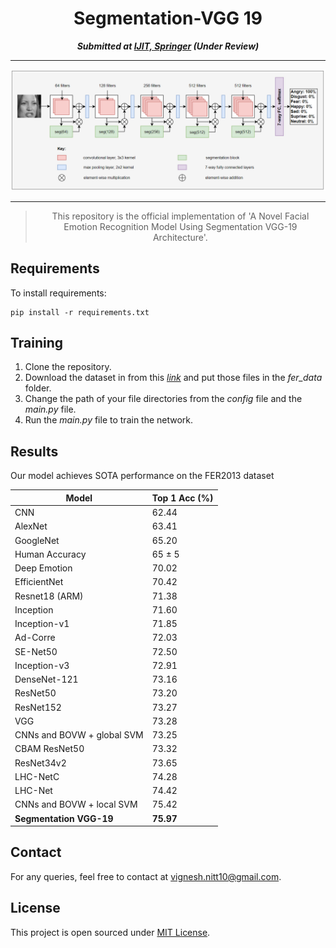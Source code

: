 <div align="center">
  
# Segmentation-VGG 19
  
**_Submitted at [IJIT, Springer](https://www.springer.com/journal/41870) (Under Review)_**

---

<img src="assets/seg_arch.PNG">
  
---
  
> This repository is the official implementation of 'A Novel Facial Emotion Recognition Model Using Segmentation VGG-19 Architecture'. 
  
</div align="center">

## Requirements

To install requirements:

```setup
pip install -r requirements.txt
```

## Training

1. Clone the repository.
2. Download the dataset in from this _[link](https://drive.google.com/drive/folders/1uK9znyGG7f56FTOQuOaBU_tov0A81Dal?usp=share_link)_ and put those files in the _fer_data_ folder.
3. Change the path of your file directories from the _config_ file and the _main.py_ file.
4. Run the _main.py_ file to train the network.


## Results

Our model achieves SOTA performance on the FER2013 dataset
  
|            Model            |Top 1 Acc (%)|
|-----------------------------|-----------|
| CNN                         |   62.44   |
| AlexNet                     |   63.41   |
| GoogleNet                   |   65.20   |
| Human Accuracy              |   65 ± 5  |
| Deep Emotion                |   70.02   |
| EfficientNet                |   70.42   |
| Resnet18 (ARM)              |   71.38   |
| Inception                   |   71.60   |
| Inception-v1                |   71.85   |
| Ad-Corre                    |   72.03   |
| SE-Net50                    |   72.50   |
| Inception-v3                |   72.91   |
| DenseNet-121                |   73.16   |
| ResNet50                    |   73.20   |
| ResNet152                   |   73.27   |
| VGG                         |   73.28   |
| CNNs and BOVW + global SVM  |   73.25   |
| CBAM ResNet50               |   73.32   |
| ResNet34v2                  |   73.65   |
| LHC-NetC                    |   74.28   |
| LHC-Net                     |   74.42   |
| CNNs and BOVW + local SVM   |   75.42   |
|**Segmentation VGG-19**      | **75.97** |

## Contact
For any queries, feel free to contact at vignesh.nitt10@gmail.com.

## License
This project is open sourced under [MIT License](LICENSE).
